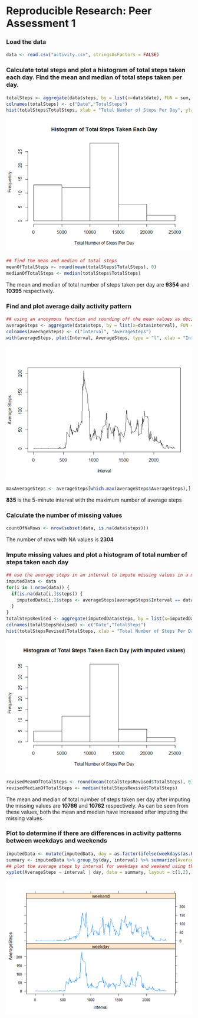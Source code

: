 # Reproducible Research: Peer Assessment 1


### Load the data

```r
data <- read.csv("activity.csv", stringsAsFactors = FALSE)
```

### Calculate total steps and plot a histogram of total steps taken each day. Find the mean and median of total steps taken per day.

```r
totalSteps <- aggregate(data$steps, by = list(x=data$date), FUN = sum, na.rm = TRUE)
colnames(totalSteps) <- c("Date","TotalSteps")
hist(totalSteps$TotalSteps, xlab = "Total Number of Steps Per Day", ylab = "Frequency", main = "Histogram of Total Steps Taken Each Day")
```

![](PA1_template_files/figure-html/totalSteps-1.png)<!-- -->

```r
## find the mean and median of total steps
meanOfTotalSteps <- round(mean(totalSteps$TotalSteps), 0)
medianOfTotalSteps <- median(totalSteps$TotalSteps)
```
The mean and median of total number of steps taken per day are **9354** and **10395** respectively.

### Find and plot average daily activity pattern

```r
## using an anonymous function and rounding off the mean values as decimals in number of steps isn't meaningful
averageSteps <- aggregate(data$steps, by = list(x=data$interval), FUN = function(x){round(mean(x, na.rm = TRUE),0)})
colnames(averageSteps) <- c("Interval", "AverageSteps")
with(averageSteps, plot(Interval, AverageSteps, type = "l", xlab = "Interval", ylab = "Average Steps"))
```

![](PA1_template_files/figure-html/averageActivity-1.png)<!-- -->

```r
maxAverageSteps <- averageSteps[which.max(averageSteps$AverageSteps),]
```
**835** is the 5-minute interval with the maximum number of average steps

### Calculate the number of missing values

```r
countOfNaRows <- nrow(subset(data, is.na(data$steps)))
```
The number of rows with NA values is **2304**

### Impute missing values and plot a histogram of total number of steps taken each day

```r
## use the average steps in an interval to impute missing values in a matching interval
imputedData <- data
for(i in 1:nrow(data)) {
  if(is.na(data[i,]$steps)) {
    imputedData[i,]$steps <- averageSteps[averageSteps$Interval == data[i,]$interval,]$AverageSteps
  }
}
totalStepsRevised <- aggregate(imputedData$steps, by = list(x=imputedData$date), FUN = sum, na.rm = TRUE)
colnames(totalStepsRevised) <- c("Date","TotalSteps")
hist(totalStepsRevised$TotalSteps, xlab = "Total Number of Steps Per Day", ylab = "Frequency", main = "Histogram of Total Steps Taken Each Day (with imputed values)")
```

![](PA1_template_files/figure-html/imputeMissing-1.png)<!-- -->

```r
revisedMeanOfTotalSteps <- round(mean(totalStepsRevised$TotalSteps), 0)
revisedMedianOfTotalSteps <- median(totalStepsRevised$TotalSteps)
```
The mean and median of total number of steps taken per day after imputing the missing values are **10766** and **10762** respectively. As can be seen from these values, both the mean and median have increased after imputing the missing values.

### Plot to determine if there are differences in activity patterns between weekdays and weekends

```r
imputedData <- mutate(imputedData, day = as.factor(ifelse(weekdays(as.POSIXct(imputedData$date, format= "%Y-%m-%d")) %in% c("Saturday","Sunday"), "weekend", "weekday")))
summary <- imputedData %>% group_by(day, interval) %>% summarize(AverageSteps = round(mean(steps), 0))
## plot the average steps by interval for weekdays and weekend using the lattice plotting system
xyplot(AverageSteps ~ interval | day, data = summary, layout = c(1,2), type = "l")
```

![](PA1_template_files/figure-html/weekdays-1.png)<!-- -->
